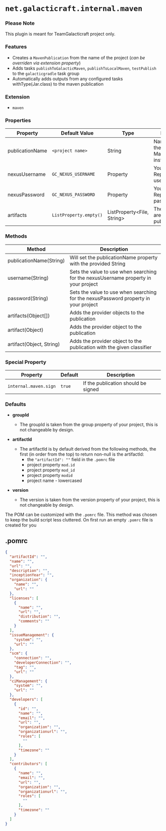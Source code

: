 # `net.galacticraft.internal.maven`

### Please Note

This plugin is meant for TeamGalacticraft project only.

### Features

- Creates a `MavenPublication` from the name of the project (*can be overriden via extension property*)
- Adds tasks `publishToGalacticMaven`, `publishToLocalMaven`, `testPublish`  to the `galacticgradle` task group
- Automatically adds outputs from any configured tasks withType(Jar.class) to the maven publication

### Extension

- `maven`

### Properties

| **Property**    | **Default Value**       | **Type**                   | **Description**                                          |
|-----------------|-------------------------|----------------------------|----------------------------------------------------------|
| publicationName | `<project name>`        | String                     | Name used for the MavenPublication instance              |
| nexusUsername   | `GC_NEXUS_USERNAME`     | Property<String>           | Your Nexus Repository username                           |
| nexusPassword   | `GC_NEXUS_PASSWORD`     | Property<String>           | Your Nexus Repository password                           |
| artifacts       | `ListProperty.empty()`  | ListProperty<File, String> | The artifacts that are added to the publication          |

### Methods

| **Method**                | **Description**                                                                             |
|---------------------------|---------------------------------------------------------------------------------------------|
| publicationName(String)   | Will set the publicationName property with the provided String                              |
| username(String)          | Sets the value to use when searching for the nexusUsername property in your project         |
| password(String)          | Sets the value to use when searching for the nexusPassword property in your project         |
| artifacts(Object[])       | Adds the provider objects to the publication                                                |
| artifact(Object)          | Adds the provider object to the publication                                                 |
| artifact(Object, String)  | Adds the provider object to the publication with the given classifier                       |


### Special Property

| **Property**          | **Default** | **Description**                                                     |
|-----------------------|-------------|---------------------------------------------------------------------|
| `internal.maven.sign` | `true`      | If the publication should be signed                                 |

### Defaults

- **groupId**
  - The groupId is taken from the group property of your project, this is not changeable by design.

- **artifactId**
  - The artifactId is by default derived from the following methods, the first (in order from the top) to return non-null is the artifactId:
    - the `"artifactId": ""` field in the `.pomrc` file
    - project property `mod.id`
    - project property `mod_id`
    - project property `modid`
    - project name - lowercased

- **version**
  - The version is taken from the version property of your project, this is not changeable by design.

The POM can be customized with the `.pomrc` file. This method was chosen to keep the build script less cluttered. On first run an empty `.pomrc` file is created for you

## .pomrc

```json
{
  "artifactId": "",
  "name": "",
  "url": "",
  "description": "",
  "inceptionYear": "",
  "organization": {
    "name": "",
    "url": ""
  },
  "licenses": [
    {
      "name": "",
      "url": "",
      "distribution": "",
      "comments": ""
    }
  ],
  "issueManagement": {
    "system": "",
    "url": ""
  },
  "scm": {
    "connection": "",
    "developerConnection": "",
    "tag": "",
    "url": ""
  },
  "ciManagement": {
    "system": "",
    "url": ""
  },
  "developers": [
    {
      "id": "",
      "name": "",
      "email": "",
      "url": "",
      "organization": "",
      "organizationurl": "",
      "roles": [
        ""
      ],
      "timezone": ""
    }
  ],
  "contributors": [
    {
      "name": "",
      "email": "",
      "url": "",
      "organization": "",
      "organizationurl": "",
      "roles": [
        ""
      ],
      "timezone": ""
    }
  ]
}
```